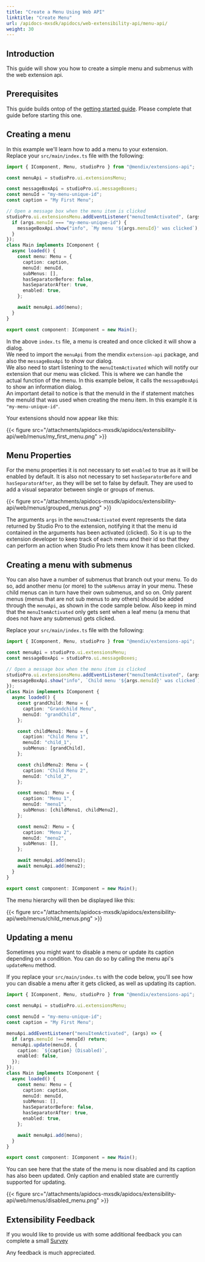 ```yaml
---
title: "Create a Menu Using Web API"
linktitle: "Create Menu"
url: /apidocs-mxsdk/apidocs/web-extensibility-api/menu-api/
weight: 30
---
```


## Introduction

This guide will show you how to create a simple menu and submenus with the web extension api.

## Prerequisites

This guide builds ontop of the [getting started guide](/apidocs-mxsdk/apidocs/web-extensibility-api/getting-started/). Please complete that guide before starting this one.

## Creating a menu

In this example we'll learn how to add a menu to your extension.<br />
Replace your `src/main/index.ts` file with the following:

```typescript
import { IComponent, Menu, studioPro } from "@mendix/extensions-api";

const menuApi = studioPro.ui.extensionsMenu;

const messageBoxApi = studioPro.ui.messageBoxes;
const menuId = "my-menu-unique-id";
const caption = "My First Menu";

// Open a message box when the menu item is clicked
studioPro.ui.extensionsMenu.addEventListener("menuItemActivated", (args) => {
  if (args.menuId === "my-menu-unique-id") {
    messageBoxApi.show("info", `My menu '${args.menuId}' was clicked`);
  }
});
class Main implements IComponent {
  async loaded() {
    const menu: Menu = {
      caption: caption,
      menuId: menuId,
      subMenus: [],
      hasSeparatorBefore: false,
      hasSeparatorAfter: true,
      enabled: true,
    };

    await menuApi.add(menu);
  }
}

export const component: IComponent = new Main();
```

In the above `index.ts` file, a menu is created and once clicked it will show a dialog.<br />
We need to import the `menuApi` from the mendix `extension-api` package, and also the `messageBoxApi` to show our dialog.<br />
We also need to start listening to the `menuItemActivated` which will notify our extension that our menu was clicked. This is where we can handle the actual function of the menu. In this example below, it calls the `messageBoxApi` to show an information dialog.<br />
An important detail to notice is that the menuId in the if statement matches the menuId that was used when creating the menu item. In this example it is `"my-menu-unique-id"`.<br />

Your extensions should now appear like this:

{{< figure src="/attachments/apidocs-mxsdk/apidocs/extensibility-api/web/menus/my_first_menu.png" >}}

## Menu Properties

For the menu properties it is not necessary to set `enabled` to true as it will be enabled by default. It is also not necessary to set `hasSeparatorBefore` and `hasSeparatorAfter`, as they will be set to false by default. They are used to add a visual separator between single or groups of menus.

{{< figure src="/attachments/apidocs-mxsdk/apidocs/extensibility-api/web/menus/grouped_menus.png" >}}

The arguments `args` in the `menuItemActivated` event represents the data returned by Studio Pro to the extension, notifying it that the menu id contained in the arguments has been activated (clicked). So it is up to the extension developer to keep track of each menu and their id so that they can perform an action when Studio Pro lets them know it has been clicked.

## Creating a menu with submenus

You can also have a number of submenus that branch out your menu. To do so, add another menu (or more) to the `subMenus` array in your menu. These child menus can in turn have their own submenus, and so on. Only parent menus (menus that are not sub menus to any others) should be added through the `menuApi`, as shown in the code sample below. Also keep in mind that the `menuItemActivated` only gets sent when a leaf menu (a menu that does not have any submenus) gets clicked.<br />

Replace your `src/main/index.ts` file with the following:

```typescript
import { IComponent, Menu, studioPro } from "@mendix/extensions-api";

const menuApi = studioPro.ui.extensionsMenu;
const messageBoxApi = studioPro.ui.messageBoxes;

// Open a message box when the menu item is clicked
studioPro.ui.extensionsMenu.addEventListener("menuItemActivated", (args) => {
  messageBoxApi.show("info", `Child menu '${args.menuId}' was clicked`);
});
class Main implements IComponent {
  async loaded() {
    const grandChild: Menu = {
      caption: "Grandchild Menu",
      menuId: "grandChild",
    };

    const childMenu1: Menu = {
      caption: "Child Menu 1",
      menuId: "child_1",
      subMenus: [grandChild],
    };

    const childMenu2: Menu = {
      caption: "Child Menu 2",
      menuId: "child_2",
    };

    const menu1: Menu = {
      caption: "Menu 1",
      menuId: "menu1",
      subMenus: [childMenu1, childMenu2],
    };

    const menu2: Menu = {
      caption: "Menu 2",
      menuId: "menu2",
      subMenus: [],
    };

    await menuApi.add(menu1);
    await menuApi.add(menu2);
  }
}

export const component: IComponent = new Main();
```

The menu hierarchy will then be displayed like this:

{{< figure src="/attachments/apidocs-mxsdk/apidocs/extensibility-api/web/menus/child_menus.png" >}}

## Updating a menu

Sometimes you might want to disable a menu or update its caption depending on a condition. You can do so by calling the menu api's `updateMenu` method.

If you replace your `src/main/index.ts` with the code below, you'll see how you can disable a menu after it gets clicked, as well as updating its caption.

```typescript
import { IComponent, Menu, studioPro } from "@mendix/extensions-api";

const menuApi = studioPro.ui.extensionsMenu;

const menuId = "my-menu-unique-id";
const caption = "My First Menu";

menuApi.addEventListener("menuItemActivated", (args) => {
  if (args.menuId !== menuId) return;
  menuApi.update(menuId, {
    caption: `${caption} (Disabled)`,
    enabled: false,
  });
});
class Main implements IComponent {
  async loaded() {
    const menu: Menu = {
      caption: caption,
      menuId: menuId,
      subMenus: [],
      hasSeparatorBefore: false,
      hasSeparatorAfter: true,
      enabled: true,
    };

    await menuApi.add(menu);
  }
}

export const component: IComponent = new Main();
```

You can see here that the state of the menu is now disabled and its caption has also been updated. Only caption and enabled state are currently supported for updating.

{{< figure src="/attachments/apidocs-mxsdk/apidocs/extensibility-api/web/menus/disabled_menu.png" >}}

## Extensibility Feedback

If you would like to provide us with some additional feedback you can complete a small [Survey](https://survey.alchemer.eu/s3/90801191/Extensibility-Feedback)

Any feedback is much appreciated.
